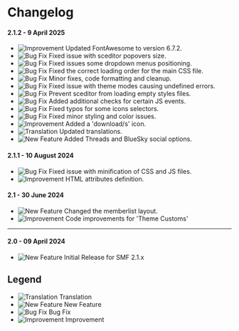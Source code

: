 # Changelog

#### 2.1.2 - 9 April 2025
- ![Improvement](https://smftricks.com/assets/changelog/tag--pencil.png) Updated FontAwesome to version 6.7.2.
- ![Bug Fix](https://smftricks.com/assets/changelog/bug--minus.png) Fixed issue with sceditor popovers size.
- ![Bug Fix](https://smftricks.com/assets/changelog/bug--minus.png) Fixed issues some dropdown menus positioning.
- ![Bug Fix](https://smftricks.com/assets/changelog/bug--minus.png) Fixed the correct loading order for the main CSS file.
- ![Bug Fix](https://smftricks.com/assets/changelog/bug--minus.png) Minor fixes, code formatting and cleanup.
- ![Bug Fix](https://smftricks.com/assets/changelog/bug--minus.png) Fixed issue with theme modes causing undefined errors.
- ![Bug Fix](https://smftricks.com/assets/changelog/bug--minus.png) Prevent sceditor from loading empty styles files.
- ![Bug Fix](https://smftricks.com/assets/changelog/bug--minus.png) Added additional checks for certain JS events.
- ![Bug Fix](https://smftricks.com/assets/changelog/bug--minus.png) Fixed typos for some icons selectors.
- ![Bug Fix](https://smftricks.com/assets/changelog/bug--minus.png) Fixed minor styling and color issues.
- ![Improvement](https://smftricks.com/assets/changelog/tag--pencil.png) Added a 'download/s' icon.
- ![Translation](https://smftricks.com/assets/changelog/language.png) Updated translations.
- ![New Feature](https://smftricks.com/assets/changelog/tag--plus.png) Added Threads and BlueSky social options.

#### 2.1.1 - 10 August 2024
- ![Bug Fix](https://smftricks.com/assets/changelog/bug--minus.png) Fixed issue with minification of CSS and JS files.
- ![Improvement](https://smftricks.com/assets/changelog/tag--pencil.png) HTML attributes definition.

#### 2.1 - 30 June 2024
- ![New Feature](https://smftricks.com/assets/changelog/tag--plus.png) Changed the memberlist layout.
- ![Improvement](https://smftricks.com/assets/changelog/tag--pencil.png) Code improvements for 'Theme Customs'
---
#### 2.0 - 09 April 2024
- ![New Feature](https://smftricks.com/assets/changelog/tag--plus.png) Initial Release for SMF 2.1.x

## Legend
- ![Translation](https://smftricks.com/assets/changelog/language.png) Translation
- ![New Feature](https://smftricks.com/assets/changelog/tag--plus.png) New Feature
- ![Bug Fix](https://smftricks.com/assets/changelog/bug--minus.png) Bug Fix
- ![Improvement](https://smftricks.com/assets/changelog/tag--pencil.png) Improvement